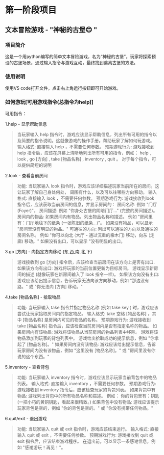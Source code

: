 # 第一阶段项目
## 文本冒险游戏 - "神秘的古堡😊 "
### 项目简介
这是⼀个用python编写的简单文本冒险游戏，名为“神秘的古堡”。玩家将探索预设的古堡场景，通过输⼊指令与游戏互动，最终找到逃离古堡的方法。


### 使用说明
使用VS code打开文件，点击右上角运行按钮即可开始游戏。

### 如何游玩[可用游戏指令(总指令为help)]
可用指令：

1.help - 显示帮助信息
>当玩家输⼊ help 指令时，游戏应该显示帮助信息，列出所有可⽤的指令以及简要的指令说明。这就像游戏的操作⼿册，帮助玩家了解如何玩游戏。
输⼊格式: 直接输⼊ help ，不需要任何参数。
预期游戏⾏为:
游戏接收到 help 指令后，应该在屏幕上清晰地列出所有可⽤的指令，例如： help , look , go [⽅向] , take [物品名称] , inventory , quit 。
对于每个指令，可以提供简短的说明

2.look - 查看当前房间
>功能: 当玩家输⼊ look 指令时，游戏应该详细描述玩家当前所在的房间。这让玩家了解⾃⼰身处何处，
周围有什么，以及可以往哪些⽅向移动。
输⼊格式: 直接输⼊ look ，不需要任何参数。
预期游戏⾏为:
游戏接收到look 指令后，应该获取当前房间的信息，并显示房间的：
房间名称: 例如 "⻔厅 (Foyer)"。
房间描述: 例如 "你身处古堡的阴暗⻔厅..." (完整的房间描述)。
房间内的物品: 如果房间内有物品，列出物品名称和描述。 例如 "房间⾥有：⻔厅地毯下的纸条 (⼀张陈旧的纸条...)"。 
如果没有物品，可以显示 "房间⾥没有明显的物品。"
可通往的⽅向: 列出可以通往的⽅向以及通往的房间名称。 例如 "你可以向北 (⼤厅 - 通过沉重的橡⽊⻔) 移动，向东 (⾛廊) 移动。" 如果没有出⼝，可以显示 "没有明显的出⼝。

3.go [方向] - 向指定⽅向移动 (东,西,南,北,下)
>游戏接收到 go [方向] 指令后，应该检查当前房间在该⽅向上是否有出⼝.
如果该⽅向有出⼝:
游戏将玩家的当前位置更新为⽬标房间。
游戏显示新房间的描述 (就像玩家在新房间输⼊了 look 指令⼀样)。
如果该⽅向没有出⼝:
游戏应该给出提示信息，告诉玩家⽆法向该⽅向移动，例如 "那边没有路。" 或 "你⽆法向 [⽅向] 移动。"

4.take [物品名称] - 拾取物品
>功能: 当玩家输⼊ take 指令并指定物品名称 (例如 take key ) 时，游戏应该尝试让玩家拾取房间内的指定物品。
输⼊格式: take 空格 [物品名称] ，其中 [物品名称] 是房间内可⻅的物品的名称。
预期游戏⾏为:
游戏接收到 take [物品名称] 指令后，应该检查当前房间内是否有指定名称的物品。
如果房间内有该物品:
游戏将该物品从当前房间的物品列表中移除。
游戏将该物品添加到玩家的背包列表中。
游戏给出拾取成功的提示信息，例如 "你拿起了 [物品名称]。"
如果房间内没有该物品:
游戏应该给出提示信息，告诉玩家房间内没有该物品，例如 "这⾥没有 [物品名称]。" 或 "房间⾥没有你说的这个东⻄。"

5.inventory - 查看背包
>功能: 当玩家输⼊ inventory 指令时，游戏应该显示玩家当前背包中的物品列表。
输⼊格式: 直接输⼊ inventory ，不需要任何参数。
预期游戏⾏为:
游戏接收到 inventory 指令后，应该检查玩家的背包列表。
如果背包中有物品:
游戏列出背包中的所有物品名称和描述。 例如：
你的背包⾥有：钥匙 (⼀把⼩巧的⻩铜钥匙，看起来很精致。)
如果背包中没有物品:
游戏应该提示玩家背包是空的，例如 "你的背包是空的。" 或 "你没有携带任何物品。"

6.quit/exit - 退出游戏
>功能: 当玩家输⼊ quit 或 exit 指令时，游戏应该结束运⾏。
输⼊格式: 直接输⼊ quit 或 exit ，不需要任何参数。
预期游戏⾏为:
游戏接收到 quit 或 exit 指令后，应该结束游戏程序。
在退出前，可以显示⼀条感谢信息，例如 "感谢游玩！再⻅！"。
